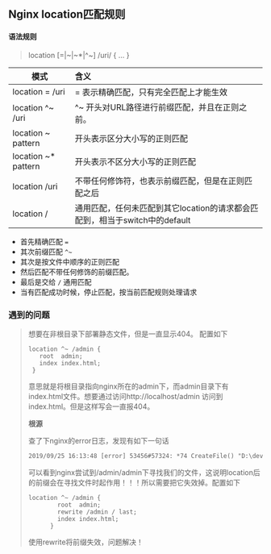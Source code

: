 ## Nginx location匹配规则

#### 语法规则

> location [=|~|~*|^~] /uri/ { … }

| 模式                | 含义                                                         |
| ------------------- | :----------------------------------------------------------- |
| location = /uri     | = 表示精确匹配，只有完全匹配上才能生效                       |
| location ^~ /uri    | ^~ 开头对URL路径进行前缀匹配，并且在正则之前。               |
| location ~ pattern  | 开头表示区分大小写的正则匹配                                 |
| location ~* pattern | 开头表示不区分大小写的正则匹配                               |
| location /uri       | 不带任何修饰符，也表示前缀匹配，但是在正则匹配之后           |
| location /          | 通用匹配，任何未匹配到其它location的请求都会匹配到，相当于switch中的default |

- 首先精确匹配 `=`
- 其次前缀匹配 `^~`
- 其次是按文件中顺序的正则匹配
- 然后匹配不带任何修饰的前缀匹配。
- 最后是交给 `/` 通用匹配
- 当有匹配成功时候，停止匹配，按当前匹配规则处理请求



### 遇到的问题

> 想要在非根目录下部署静态文件，但是一直显示404。 配置如下
>
>  ```
> location ^~ /admin {
> 	  root  admin;
> 	  index index.html;
> 	}
>  ```
>
> 意思就是将根目录指向nginx所在的admin下，而admin目录下有index.html文件。想要通过访问http://localhost/admin 访问到index.html。但是这样写会一直报404。
>
> **根源**
>
> 查了下nginx的error日志，发现有如下一句话
>
> ```txt
> 2019/09/25 16:13:48 [error] 53456#57324: *74 CreateFile() "D:\develop\nginx-1.16.1/admin/admin" failed (2: The system cannot find the file specified), client: 127.0.0.1, server: localhost, request: "GET /admin HTTP/1.1", host: "localhost"
> 
> ```
>
> 可以看到nginx尝试到/admin/admin下寻找我们的文件，这说明location后的前缀会在寻找文件时起作用！！！所以需要把它失效掉。配置如下
>
> ```
> location ^~ /admin {
> 		  root  admin;
> 		  rewrite /admin / last;
> 		  index index.html;
> 		}
> ```
>
> 使用rewrite将前缀失效，问题解决！
>
> 